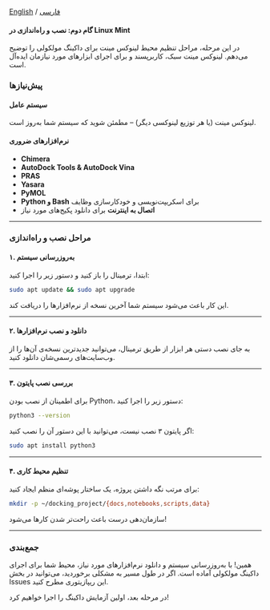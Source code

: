 [English](installation-en.md) / [فارسی](installation-fa.md)

#### **گام دوم: نصب و راه‌اندازی در Linux Mint**  

در این مرحله، مراحل تنظیم محیط لینوکس مینت برای داکینگ مولکولی را توضیح می‌دهم. لینوکس مینت سبک، کاربرپسند و برای اجرای ابزارهای مورد نیازمان ایده‌آل است.

### **پیش‌نیازها**  

#### **سیستم عامل**  
لینوکس مینت (یا هر توزیع لینوکسی دیگر) – مطمئن شوید که سیستم شما به‌روز است.

#### **نرم‌افزارهای ضروری**  

- **Chimera**  
- **AutoDock Tools & AutoDock Vina**  
- **PRAS**  
- **Yasara**  
- **PyMOL**  
- **Python و Bash** برای اسکریپت‌نویسی و خودکارسازی وظایف  
- **اتصال به اینترنت** برای دانلود پکیج‌های مورد نیاز  

---

### **مراحل نصب و راه‌اندازی**  

#### **۱. به‌روزرسانی سیستم**  
ابتدا، ترمینال را باز کنید و دستور زیر را اجرا کنید:  

```bash
sudo apt update && sudo apt upgrade
```  

این کار باعث می‌شود سیستم شما آخرین نسخه از نرم‌افزارها را دریافت کند.

---

#### **۲. دانلود و نصب نرم‌افزارها**  
به جای نصب دستی هر ابزار از طریق ترمینال، می‌توانید جدیدترین نسخه‌ی آن‌ها را از وب‌سایت‌های رسمی‌شان دانلود کنید.

---

#### **۳. بررسی نصب پایتون**  
برای اطمینان از نصب بودن Python، دستور زیر را اجرا کنید:  

```bash
python3 --version
```  

اگر پایتون ۳ نصب نیست، می‌توانید با این دستور آن را نصب کنید:  

```bash
sudo apt install python3
```  

---

#### **۴. تنظیم محیط کاری**  
برای مرتب نگه داشتن پروژه، یک ساختار پوشه‌ای منظم ایجاد کنید:  

```bash
mkdir -p ~/docking_project/{docs,notebooks,scripts,data}
```  

سازمان‌دهی درست باعث راحت‌تر شدن کارها می‌شود!

---

### **جمع‌بندی**  
همین! با به‌روزرسانی سیستم و دانلود نرم‌افزارهای مورد نیاز، محیط شما برای اجرای داکینگ مولکولی آماده است. اگر در طول مسیر به مشکلی برخوردید، می‌توانید در بخش Issues این ریپازیتوری مطرح کنید.  

در مرحله بعد، اولین آزمایش داکینگ را اجرا خواهیم کرد!
